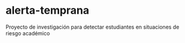 # alerta-temprana
Proyecto de investigación para detectar estudiantes en situaciones de riesgo académico
